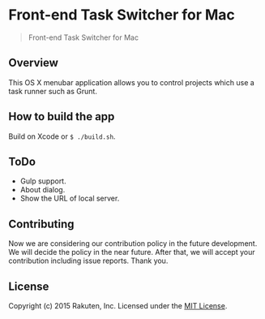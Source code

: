 # Front-end Task Switcher for Mac

> Front-end Task Switcher for Mac

## Overview

This OS X menubar application allows you to control projects which use a task runner such as Grunt.

## How to build the app

Build on Xcode or ```$ ./build.sh```.

## ToDo

* Gulp support.
* About dialog.
* Show the URL of local server.

## Contributing
Now we are considering our contribution policy in the future development.
We will decide the policy in the near future.
After that, we will accept your contribution including issue reports.
Thank you.

## License
Copyright (c) 2015 Rakuten, Inc. Licensed under the [MIT License](LICENSE).

